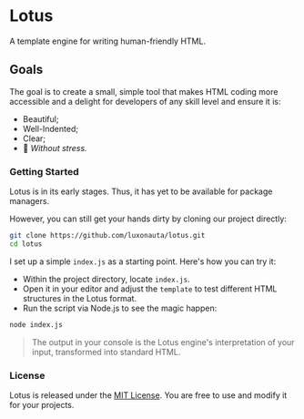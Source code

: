 # Lotus

A template engine for writing human-friendly HTML.

## Goals

The goal is to create a small, simple tool that makes HTML coding more accessible and a delight for developers of any skill level and ensure it is:

- Beautiful;
- Well-Indented;
- Clear;
- 🪷 _Without stress._

### Getting Started

Lotus is in its early stages. Thus, it has yet to be available for package managers.

However, you can still get your hands dirty by cloning our project directly:

```sh
git clone https://github.com/luxonauta/lotus.git
cd lotus
```

I set up a simple `index.js` as a starting point. Here's how you can try it:

- Within the project directory, locate `index.js`.
- Open it in your editor and adjust the `template` to test different HTML structures in the Lotus format.
- Run the script via Node.js to see the magic happen:

```sh
node index.js
```

> The output in your console is the Lotus engine's interpretation of your input, transformed into standard HTML.

### License

Lotus is released under the [MIT License](/license.md). You are free to use and modify it for your projects.
